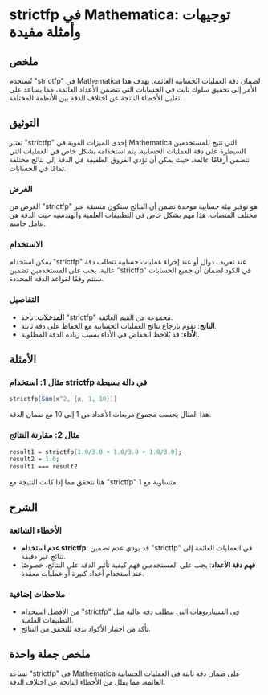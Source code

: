 <!--
Meta Description: # strictfp في Mathematica: توجيهات وأمثلة مفيدة ## ملخص تُستخدم "strictfp" في Mathematica لضمان دقة العمليات الحسابية العائمة. يهدف هذا الأمر إلى تحقي...
Meta Keywords: strictfp, الدقة, دقة, على, mathematica
-->

# strictfp في Mathematica: توجيهات وأمثلة مفيدة

## ملخص
تُستخدم "strictfp" في Mathematica لضمان دقة العمليات الحسابية العائمة. يهدف هذا الأمر إلى تحقيق سلوك ثابت في الحسابات التي تتضمن الأعداد العائمة، مما يساعد على تقليل الأخطاء الناتجة عن اختلاف الدقة بين الأنظمة المختلفة.

## التوثيق
تعتبر "strictfp" إحدى الميزات القوية في Mathematica التي تتيح للمستخدمين السيطرة على دقة العمليات الحسابية. يتم استخدامه بشكل خاص في العمليات التي تتضمن أرقامًا عائمة، حيث يمكن أن تؤدي الفروق الطفيفة في الدقة إلى نتائج مختلفة تمامًا في الحسابات. 

### الغرض
الغرض من "strictfp" هو توفير بيئة حسابية موحدة تضمن أن النتائج ستكون متسقة عبر مختلف المنصات. هذا مهم بشكل خاص في التطبيقات العلمية والهندسية حيث الدقة هي عامل حاسم.

### الاستخدام
يمكن استخدام "strictfp" عند تعريف دوال أو عند إجراء عمليات حسابية تتطلب دقة عالية. يجب على المستخدمين تضمين "strictfp" في الكود لضمان أن جميع الحسابات ستتم وفقًا لقواعد الدقة المحددة.

### التفاصيل
- **المدخلات**: تأخذ "strictfp" مجموعة من القيم العائمة.
- **الناتج**: تقوم بإرجاع نتائج العمليات الحسابية مع الحفاظ على دقة ثابتة.
- **الأداء**: قد يُلاحظ انخفاض في الأداء بسبب زيادة الدقة المطلوبة.

## الأمثلة
### مثال 1: استخدام strictfp في دالة بسيطة
```mathematica
strictfp[Sum[x^2, {x, 1, 10}]]
```
هذا المثال يحسب مجموع مربعات الأعداد من 1 إلى 10 مع ضمان الدقة.

### مثال 2: مقارنة النتائج
```mathematica
result1 = strictfp[1.0/3.0 + 1.0/3.0 + 1.0/3.0];
result2 = 1.0; 
result1 === result2
```
هنا نتحقق مما إذا كانت النتيجة مع "strictfp" متساوية مع 1.

## الشرح
### الأخطاء الشائعة
- **عدم استخدام strictfp**: قد يؤدي عدم تضمين "strictfp" في العمليات العائمة إلى نتائج غير دقيقة.
- **فهم دقة الأعداد**: يجب على المستخدمين فهم كيفية تأثير الدقة على النتائج، خصوصًا عند استخدام أعداد كبيرة أو عمليات معقدة.

### ملاحظات إضافية
- من الأفضل استخدام "strictfp" في السيناريوهات التي تتطلب دقة عالية مثل التطبيقات العلمية.
- تأكد من اختبار الأكواد بدقة للتحقق من النتائج.

## ملخص جملة واحدة
تساعد "strictfp" في Mathematica على ضمان دقة ثابتة في العمليات الحسابية العائمة، مما يقلل من الأخطاء الناتجة عن اختلاف الدقة.